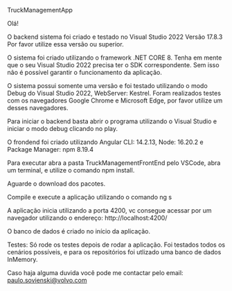 TruckManagementApp

Olá!

O backend sistema foi criado e testado no Visual Studio 2022 Versão 17.8.3 Por favor utilize essa versão ou superior.

O sistema foi criado utilizando o framework .NET CORE 8. Tenha em mente que o seu Visual Studio 2022 precisa ter o SDK correspondente. Sem isso não é possível garantir o funcionamento da aplicação.

O sistema possui somente uma versão e foi testado utilizando o modo Debug do Visual Studio 2022, WebServer: Kestrel. Foram realizados testes com os navegadores Google Chrome e Microsoft Edge, por favor utilize um desses navegadores.

Para iniciar o backend basta abrir o programa utilizando o Visual Studio e iniciar o modo debug clicando no play.

O frondend foi criado utilizando Angular CLI: 14.2.13, Node: 16.20.2 e Package Manager: npm 8.19.4

Para executar abra a pasta TruckManagementFrontEnd pelo VSCode, abra um terminal, e utilize o comando npm install.

Aguarde o download dos pacotes.

Compile e execute a aplicação utilizando o comando ng s

A aplicação inicia utilizando a porta 4200, vc consegue acessar por um navegador utilizando o endereço: http://localhost:4200/

O banco de dados é criado no início da aplicação.

Testes: Só rode os testes depois de rodar a aplicação. Foi testados todos os cenários possíveis, e para os repositórios foi utlizado uma banco de dados InMemory.

Caso haja alguma duvida você pode me contactar pelo email: paulo.sovienski@volvo.com
